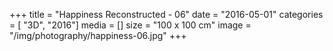 +++
title = "Happiness Reconstructed - 06"
date = "2016-05-01"
categories = [ "3D", "2016"]
media = []
size = "100 x 100 cm"
image = "/img/photography/happiness-06.jpg"
+++
